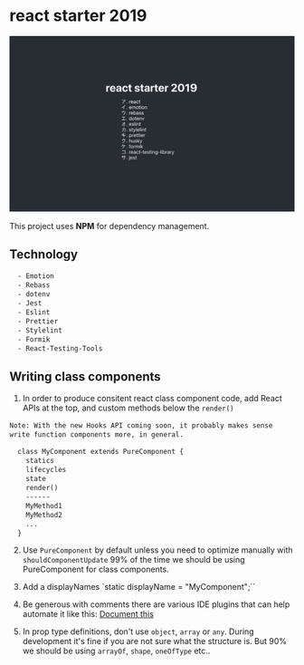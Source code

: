 # react starter 2019

![image](https://github.com/thm-design/react-starter-2019/blob/master/docs/images/splash.png)

This project uses **NPM** for dependency management.

## Technology

```
  - Emotion
  - Rebass
  - dotenv
  - Jest
  - Eslint
  - Prettier
  - Stylelint
  - Formik
  - React-Testing-Tools
```

## Writing class components

1. In order to produce consitent react class component code, add React APIs at the top, and custom methods below the `render()`

```
Note: With the new Hooks API coming soon, it probably makes sense write function components more, in general.
```

```
  class MyComponent extends PureComponent {
    statics
    lifecycles
    state
    render()
    ------
    MyMethod1
    MyMethod2
    ...
  }
```

2. Use `PureComponent` by default unless you need to optimize manually with `shouldComponentUpdate` 99% of the time we should be using PureComponent for class components.

3. Add a displayNames `static displayName = "MyComponent";``

4. Be generous with comments there are various IDE plugins that can help automate it like this: [Document this](https://marketplace.visualstudio.com/items?itemName=joelday.docthis)

5. In prop type definitions, don't use `object`, `array` or `any`. During development it's fine if you are not sure what the structure is. But 90% we should be using `arrayOf`, `shape`, `oneOfType` etc..
